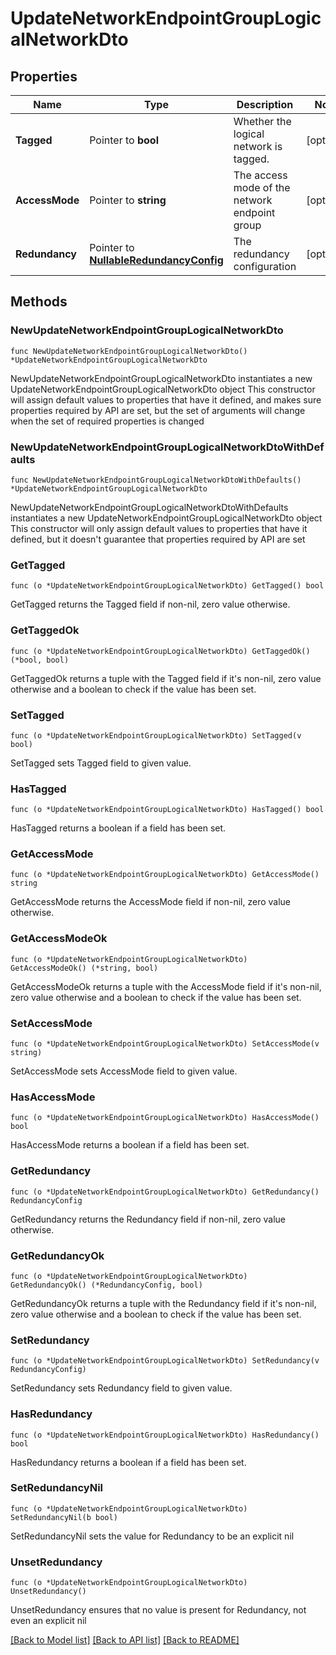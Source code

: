 # UpdateNetworkEndpointGroupLogicalNetworkDto

## Properties

Name | Type | Description | Notes
------------ | ------------- | ------------- | -------------
**Tagged** | Pointer to **bool** | Whether the logical network is tagged. | [optional] 
**AccessMode** | Pointer to **string** | The access mode of the network endpoint group | [optional] 
**Redundancy** | Pointer to [**NullableRedundancyConfig**](RedundancyConfig.md) | The redundancy configuration | [optional] 

## Methods

### NewUpdateNetworkEndpointGroupLogicalNetworkDto

`func NewUpdateNetworkEndpointGroupLogicalNetworkDto() *UpdateNetworkEndpointGroupLogicalNetworkDto`

NewUpdateNetworkEndpointGroupLogicalNetworkDto instantiates a new UpdateNetworkEndpointGroupLogicalNetworkDto object
This constructor will assign default values to properties that have it defined,
and makes sure properties required by API are set, but the set of arguments
will change when the set of required properties is changed

### NewUpdateNetworkEndpointGroupLogicalNetworkDtoWithDefaults

`func NewUpdateNetworkEndpointGroupLogicalNetworkDtoWithDefaults() *UpdateNetworkEndpointGroupLogicalNetworkDto`

NewUpdateNetworkEndpointGroupLogicalNetworkDtoWithDefaults instantiates a new UpdateNetworkEndpointGroupLogicalNetworkDto object
This constructor will only assign default values to properties that have it defined,
but it doesn't guarantee that properties required by API are set

### GetTagged

`func (o *UpdateNetworkEndpointGroupLogicalNetworkDto) GetTagged() bool`

GetTagged returns the Tagged field if non-nil, zero value otherwise.

### GetTaggedOk

`func (o *UpdateNetworkEndpointGroupLogicalNetworkDto) GetTaggedOk() (*bool, bool)`

GetTaggedOk returns a tuple with the Tagged field if it's non-nil, zero value otherwise
and a boolean to check if the value has been set.

### SetTagged

`func (o *UpdateNetworkEndpointGroupLogicalNetworkDto) SetTagged(v bool)`

SetTagged sets Tagged field to given value.

### HasTagged

`func (o *UpdateNetworkEndpointGroupLogicalNetworkDto) HasTagged() bool`

HasTagged returns a boolean if a field has been set.

### GetAccessMode

`func (o *UpdateNetworkEndpointGroupLogicalNetworkDto) GetAccessMode() string`

GetAccessMode returns the AccessMode field if non-nil, zero value otherwise.

### GetAccessModeOk

`func (o *UpdateNetworkEndpointGroupLogicalNetworkDto) GetAccessModeOk() (*string, bool)`

GetAccessModeOk returns a tuple with the AccessMode field if it's non-nil, zero value otherwise
and a boolean to check if the value has been set.

### SetAccessMode

`func (o *UpdateNetworkEndpointGroupLogicalNetworkDto) SetAccessMode(v string)`

SetAccessMode sets AccessMode field to given value.

### HasAccessMode

`func (o *UpdateNetworkEndpointGroupLogicalNetworkDto) HasAccessMode() bool`

HasAccessMode returns a boolean if a field has been set.

### GetRedundancy

`func (o *UpdateNetworkEndpointGroupLogicalNetworkDto) GetRedundancy() RedundancyConfig`

GetRedundancy returns the Redundancy field if non-nil, zero value otherwise.

### GetRedundancyOk

`func (o *UpdateNetworkEndpointGroupLogicalNetworkDto) GetRedundancyOk() (*RedundancyConfig, bool)`

GetRedundancyOk returns a tuple with the Redundancy field if it's non-nil, zero value otherwise
and a boolean to check if the value has been set.

### SetRedundancy

`func (o *UpdateNetworkEndpointGroupLogicalNetworkDto) SetRedundancy(v RedundancyConfig)`

SetRedundancy sets Redundancy field to given value.

### HasRedundancy

`func (o *UpdateNetworkEndpointGroupLogicalNetworkDto) HasRedundancy() bool`

HasRedundancy returns a boolean if a field has been set.

### SetRedundancyNil

`func (o *UpdateNetworkEndpointGroupLogicalNetworkDto) SetRedundancyNil(b bool)`

 SetRedundancyNil sets the value for Redundancy to be an explicit nil

### UnsetRedundancy
`func (o *UpdateNetworkEndpointGroupLogicalNetworkDto) UnsetRedundancy()`

UnsetRedundancy ensures that no value is present for Redundancy, not even an explicit nil

[[Back to Model list]](../README.md#documentation-for-models) [[Back to API list]](../README.md#documentation-for-api-endpoints) [[Back to README]](../README.md)


